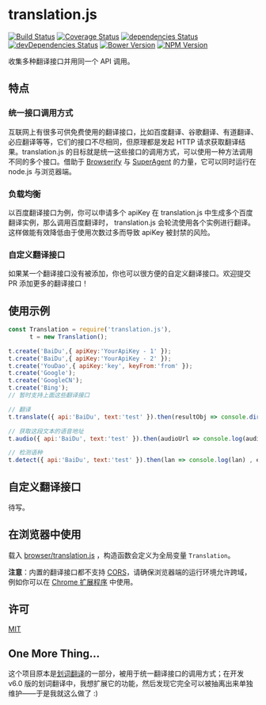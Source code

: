 # translation.js

[![Build Status](https://img.shields.io/travis/lmk123/translation.js/master.svg?style=flat-square)](https://travis-ci.org/lmk123/translation.js)
[![Coverage Status](https://img.shields.io/coveralls/lmk123/translation.js/master.svg?style=flat-square)](https://coveralls.io/github/lmk123/translation.js?branch=master)
[![dependencies Status](https://img.shields.io/david/lmk123/translation.js.svg?style=flat-square)](https://david-dm.org/lmk123/translation.js)
[![devDependencies Status](https://img.shields.io/david/dev/lmk123/translation.js.svg?style=flat-square)](https://david-dm.org/lmk123/translation.js#info=devDependencies)
[![Bower Version](https://img.shields.io/bower/v/translation.js.svg?style=flat-square)](https://github.com/lmk123/translation.js/releases)
[![NPM Version](https://img.shields.io/npm/v/translation.js.svg?style=flat-square)](https://www.npmjs.com/package/translation.js)

收集多种翻译接口并用同一个 API 调用。

## 特点

### 统一接口调用方式

互联网上有很多可供免费使用的翻译接口，比如百度翻译、谷歌翻译、有道翻译、必应翻译等等，它们的接口不尽相同，但原理都是发起 HTTP 请求获取翻译结果。translation.js 的目标就是统一这些接口的调用方式，可以使用一种方法调用不同的多个接口。借助于 [Browserify](http://browserify.org/) 与 [SuperAgent](https://github.com/visionmedia/superagent) 的力量，它可以同时运行在 node.js 与浏览器端。

### 负载均衡

以百度翻译接口为例，你可以申请多个 apiKey 在 translation.js 中生成多个百度翻译实例，那么调用百度翻译时， translation.js 会轮流使用各个实例进行翻译。这样做能有效降低由于使用次数过多而导致 apiKey 被封禁的风险。

### 自定义翻译接口

如果某一个翻译接口没有被添加，你也可以很方便的自定义翻译接口。欢迎提交 PR 添加更多的翻译接口！

## 使用示例

```js
const Translation = require('translation.js'),
      t = new Translation();

t.create('BaiDu',{ apiKey:'YourApiKey - 1' });
t.create('BaiDu',{ apiKey:'YourApiKey - 2' });
t.create('YouDao',{ apiKey:'key', keyFrom:'from' });
t.create('Google');
t.create('GoogleCN');
t.create('Bing');
// 暂时支持上面这些翻译接口

// 翻译
t.translate({ api:'BaiDu', text:'test' }).then(resultObj => console.dir(resultObj) , errMsg => console.log(errMsg));

// 获取这段文本的语音地址
t.audio({ api:'BaiDu', text:'test' }).then(audioUrl => console.log(audioUrl) , errMsg => console.log(errMsg));

// 检测语种
t.detect({ api:'BaiDu', text:'test' }).then(lan => console.log(lan) , errMsg => console.log(errMsg));
```

## 自定义翻译接口

待写。

## 在浏览器中使用

载入 [browser/translation.js](https://github.com/lmk123/translation.js/blob/master/browser/translation.js) ，构造函数会定义为全局变量 `Translation`。

**注意**：内置的翻译接口都不支持 [CORS](https://developer.mozilla.org/en-US/docs/Web/HTTP/Access_control_CORS)，请确保浏览器端的运行环境允许跨域，例如你可以在 [Chrome 扩展程序](https://developer.chrome.com/extensions) 中使用。

## 许可

[MIT](https://github.com/lmk123/translation.js/blob/master/LICENSE.md)

## One More Thing...

这个项目原本是[划词翻译](https://github.com/lmk123/crx-selection-translate)的一部分，被用于统一翻译接口的调用方式；在开发 v6.0 版的划词翻译中，我想扩展它的功能，然后发现它完全可以被抽离出来单独维护——于是我就这么做了 :)
